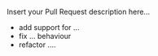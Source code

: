 <!-- 
Insert your contribution description here.
Ensure your contribution fills the Contributing Guidelines described here, in particular, give a special attention to the TITLE format:
https://github.com/bonitasoft/bonita-documentation-site/blob/master/docs/content/CONTRIBUTING.adoc
-->

Insert your Pull Request description here...

* add support for ...
* fix ... behaviour
* refactor ....
